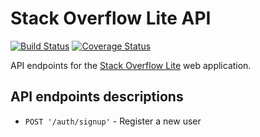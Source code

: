 # Stack Overflow Lite API

[![Build Status](https://travis-ci.org/khwilo/stackoverflow-lite-api.svg?branch=ft-user-registration-endpoint-162693051)](https://travis-ci.org/khwilo/stackoverflow-lite-api) [![Coverage Status](https://coveralls.io/repos/github/khwilo/stackoverflow-lite-api/badge.svg?branch=ft-user-registration-endpoint-162693051)](https://coveralls.io/github/khwilo/stackoverflow-lite-api?branch=ft-user-registration-endpoint-162693051)

API endpoints for the [Stack Overflow Lite](https://khwilo.github.io/stackoverflow-lite/UI/) web application.

## API endpoints descriptions

- `POST '/auth/signup'` - Register a new user
